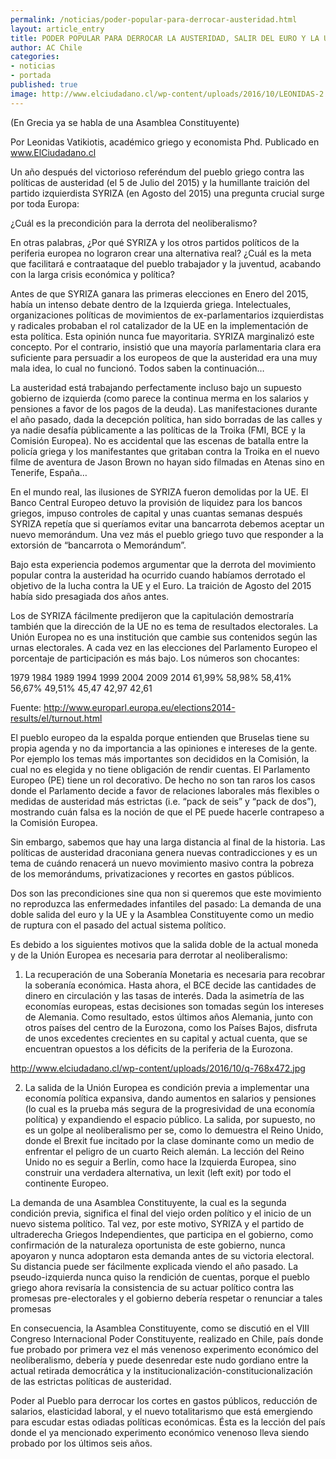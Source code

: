 ```yaml
---
permalink: /noticias/poder-popular-para-derrocar-austeridad.html
layout: article_entry
title: PODER POPULAR PARA DERROCAR LA AUSTERIDAD, SALIR DEL EURO Y LA UNIÓN EUROPEA.
author: AC Chile
categories: 
- noticias
- portada
published: true
image: http://www.elciudadano.cl/wp-content/uploads/2016/10/LEONIDAS-2.jpg
---
```


(En Grecia ya se habla de una Asamblea Constituyente)

Por Leonidas Vatikiotis, académico griego y economista Phd. Publicado en www.ElCiudadano.cl

Un año después del victorioso referéndum del pueblo griego contra las políticas de austeridad (el 5 de Julio del 2015) y la humillante traición del partido izquierdista SYRIZA (en Agosto del 2015) una pregunta crucial surge por toda Europa:

¿Cuál es la precondición para la derrota del neoliberalismo?

En otras palabras, ¿Por qué SYRIZA y los otros partidos políticos de la periferia europea no lograron crear una alternativa real? ¿Cuál es la meta que facilitará e contraataque del pueblo trabajador y la juventud, acabando con la larga crisis económica y política?

Antes de que SYRIZA ganara las primeras elecciones en Enero del 2015, había un intenso debate dentro de la Izquierda griega. Intelectuales, organizaciones políticas de movimientos de ex-parlamentarios izquierdistas y radicales probaban el rol catalizador de la UE en la implementación de esta política. Esta opinión nunca fue mayoritaria. SYRIZA marginalizó este concepto. Por el contrario, insistió que una mayoría parlamentaria clara era suficiente para persuadir a los europeos de que la austeridad era una muy mala idea, lo cual no funcionó. Todos saben la continuación…

La austeridad está trabajando perfectamente incluso bajo un supuesto gobierno de izquierda (como parece la continua merma en los salarios y pensiones a favor de los pagos de la deuda). Las manifestaciones durante el año pasado, dada la decepción política, han sido borradas de las calles y ya nadie desafía públicamente a las políticas de la Troika (FMI, BCE y la Comisión Europea). No es accidental que las escenas de batalla entre la policía griega y los manifestantes que gritaban contra la Troika en el nuevo filme de aventura de Jason Brown no hayan sido filmadas en Atenas sino en Tenerife, España…

En el mundo real, las ilusiones de SYRIZA fueron demolidas por la UE. El Banco Central Europeo detuvo la provisión de liquidez para los bancos griegos, impuso controles de capital y unas cuantas semanas después SYRIZA repetía que si queríamos evitar una bancarrota debemos aceptar un nuevo memorándum. Una vez más el pueblo griego tuvo que responder a la extorsión de “bancarrota o Memorándum”.

Bajo esta experiencia podemos argumentar que la derrota del movimiento popular contra la austeridad ha ocurrido cuando habíamos derrotado el objetivo de la lucha contra la UE y el Euro. La traición de Agosto del 2015 había sido presagiada dos años antes.

Los de SYRIZA fácilmente predijeron que la capitulación demostraría también que la dirección de la UE no es tema de resultados electorales. La Unión Europea no es una institución que cambie sus contenidos según las urnas electorales. A cada vez en las elecciones del Parlamento Europeo el porcentaje de participación es más bajo. Los números son chocantes:


 1979	   1984	   1989	  1994	   1999	   2004	  2009 	  2014
61,99%	58,98%	58,41%	56,67%	49,51%	45,47 	42,97 	42,61

Fuente: http://www.europarl.europa.eu/elections2014-results/el/turnout.html


El pueblo europeo da la espalda porque entienden que Bruselas tiene su propia agenda y no da importancia a las opiniones e intereses de la gente. Por ejemplo los temas más importantes son decididos en la Comisión, la cual no es elegida y no tiene obligación de rendir cuentas. El Parlamento Europeo (PE) tiene un rol decorativo. De hecho no son tan raros los casos donde el Parlamento decide a favor de relaciones laborales más flexibles o medidas de austeridad más estrictas (i.e. “pack de seis” y “pack de dos”), mostrando cuán falsa es la noción de que el PE puede hacerle contrapeso a la Comisión Europea.

Sin embargo, sabemos que hay una larga distancia al final de la historia. Las políticas de austeridad draconiana genera nuevas contradicciones y es un tema de cuándo renacerá un nuevo movimiento masivo contra la pobreza de los memorándums, privatizaciones y recortes en gastos públicos.

Dos son las precondiciones sine qua non si queremos que este movimiento no reproduzca las enfermedades infantiles del pasado: La demanda de una doble salida del euro y la UE y la Asamblea Constituyente como un medio de ruptura con el pasado del actual sistema político.

Es debido a los siguientes motivos que la salida doble de la actual moneda y de la Unión Europea es necesaria para derrotar al neoliberalismo:


1.	La recuperación de una Soberanía Monetaria es necesaria para recobrar la soberanía económica. Hasta ahora, el BCE decide las cantidades de dinero en circulación y las tasas de interés. Dada la asimetría de las economías europeas, estas decisiones son tomadas según los intereses de Alemania. Como resultado, estos últimos años Alemania, junto con otros países del centro de la Eurozona, como los Países Bajos, disfruta de unos excedentes crecientes en su capital y actual cuenta, que se encuentran opuestos a los déficits de la periferia de la Eurozona.

http://www.elciudadano.cl/wp-content/uploads/2016/10/q-768x472.jpg

2.	La salida de la Unión Europea es condición previa a implementar una economía política expansiva, dando aumentos en salarios y pensiones (lo cual es la prueba más segura de la progresividad de una economía política) y expandiendo el espacio público. La salida, por supuesto, no es un golpe al neoliberalismo per se, como lo demuestra el Reino Unido, donde el Brexit fue incitado por la clase dominante como un medio de enfrentar el peligro de un cuarto Reich alemán. La lección del Reino Unido no es seguir a Berlín, como hace la Izquierda Europea, sino construir una verdadera alternativa, un lexit (left exit) por todo el continente Europeo.


La demanda de una Asamblea Constituyente, la cual es la segunda condición previa, significa el final del viejo orden político y el inicio de un nuevo sistema político. Tal vez, por este motivo, SYRIZA y el partido de ultraderecha Griegos Independientes, que participa en el gobierno, como confirmación de la naturaleza oportunista de este gobierno, nunca apoyaron y nunca adoptaron esta demanda antes de su victoria electoral. Su distancia puede ser fácilmente explicada viendo el año pasado. La pseudo-izquierda nunca quiso la rendición de cuentas, porque el pueblo griego ahora revisaría la consistencia de su actuar político contra las promesas pre-electorales y el gobierno debería respetar o renunciar a tales promesas

En consecuencia, la Asamblea Constituyente, como se discutió en el VIII Congreso Internacional Poder Constituyente, realizado en Chile, país donde fue probado por primera vez el más venenoso experimento económico del neoliberalismo, debería y puede desenredar este nudo gordiano entre la actual retirada democrática y la institucionalización-constitucionalización de las estrictas políticas de austeridad.

Poder al Pueblo para derrocar los cortes en gastos públicos, reducción de salarios, elasticidad laboral, y el nuevo totalitarismo que está emergiendo para escudar estas odiadas políticas económicas. Ésta es la lección del país donde el ya mencionado experimento económico venenoso lleva siendo probado por los últimos seis años.

